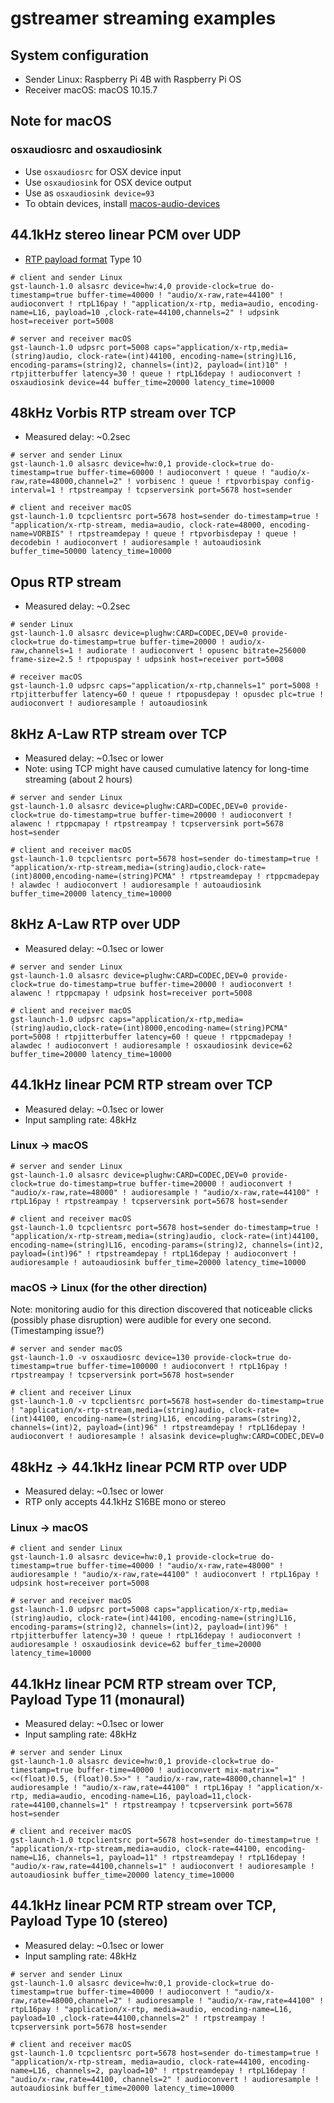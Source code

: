 # gstreamer streaming examples

## System configuration

* Sender Linux: Raspberry Pi 4B with Raspberry Pi OS
* Receiver macOS: macOS 10.15.7

## Note for macOS

### osxaudiosrc and osxaudiosink

* Use `osxaudiosrc` for OSX device input
* Use `osxaudiosink` for OSX device output
* Use as `osxaudiosink device=93`
* To obtain devices, install [macos-audio-devices](https://github.com/karaggeorge/macos-audio-devices)

## 44.1kHz stereo linear PCM over UDP

* [RTP payload format](https://en.wikipedia.org/wiki/RTP_payload_formats) Type 10

```shell
# client and sender Linux
gst-launch-1.0 alsasrc device=hw:4,0 provide-clock=true do-timestamp=true buffer-time=40000 ! "audio/x-raw,rate=44100" ! audioconvert ! rtpL16pay ! "application/x-rtp, media=audio, encoding-name=L16, payload=10 ,clock-rate=44100,channels=2" ! udpsink host=receiver port=5008
```

```shell
# server and receiver macOS
gst-launch-1.0 udpsrc port=5008 caps="application/x-rtp,media=(string)audio, clock-rate=(int)44100, encoding-name=(string)L16, encoding-params=(string)2, channels=(int)2, payload=(int)10" ! rtpjitterbuffer latency=30 ! queue ! rtpL16depay ! audioconvert ! osxaudiosink device=44 buffer_time=20000 latency_time=10000
```

## 48kHz Vorbis RTP stream over TCP

* Measured delay: ~0.2sec

```shell
# server and sender Linux
gst-launch-1.0 alsasrc device=hw:0,1 provide-clock=true do-timestamp=true buffer-time=60000 ! audioconvert ! queue ! "audio/x-raw,rate=48000,channel=2" ! vorbisenc ! queue ! rtpvorbispay config-interval=1 ! rtpstreampay ! tcpserversink port=5678 host=sender
```

```shell
# client and receiver macOS
gst-launch-1.0 tcpclientsrc port=5678 host=sender do-timestamp=true ! "application/x-rtp-stream, media=audio, clock-rate=48000, encoding-name=VORBIS" ! rtpstreamdepay ! queue ! rtpvorbisdepay ! queue ! decodebin ! audioconvert ! audioresample ! autoaudiosink buffer_time=50000 latency_time=10000
```

## Opus RTP stream

* Measured delay: ~0.2sec

```shell
# sender Linux
gst-launch-1.0 alsasrc device=plughw:CARD=CODEC,DEV=0 provide-clock=true do-timestamp=true buffer-time=20000 ! audio/x-raw,channels=1 ! audiorate ! audioconvert ! opusenc bitrate=256000 frame-size=2.5 ! rtpopuspay ! udpsink host=receiver port=5008
```

```shell
# receiver macOS
gst-launch-1.0 udpsrc caps="application/x-rtp,channels=1" port=5008 ! rtpjitterbuffer latency=60 ! queue ! rtpopusdepay ! opusdec plc=true ! audioconvert ! audioresample ! autoaudiosink
```

## 8kHz A-Law RTP stream over TCP

* Measured delay: ~0.1sec or lower
* Note: using TCP might have caused cumulative latency for long-time streaming (about 2 hours)

```shell
# server and sender Linux
gst-launch-1.0 alsasrc device=plughw:CARD=CODEC,DEV=0 provide-clock=true do-timestamp=true buffer-time=20000 ! audioconvert ! alawenc ! rtppcmapay ! rtpstreampay ! tcpserversink port=5678 host=sender
```

```shell
# client and receiver macOS
gst-launch-1.0 tcpclientsrc port=5678 host=sender do-timestamp=true ! "application/x-rtp-stream,media=(string)audio,clock-rate=(int)8000,encoding-name=(string)PCMA" ! rtpstreamdepay ! rtppcmadepay ! alawdec ! audioconvert ! audioresample ! autoaudiosink buffer_time=20000 latency_time=10000
```

## 8kHz A-Law RTP over UDP

* Measured delay: ~0.1sec or lower

```shell
# server and sender Linux
gst-launch-1.0 alsasrc device=plughw:CARD=CODEC,DEV=0 provide-clock=true do-timestamp=true buffer-time=20000 ! audioconvert ! alawenc ! rtppcmapay ! udpsink host=receiver port=5008
```

```shell
# client and receiver macOS
gst-launch-1.0 udpsrc caps="application/x-rtp,media=(string)audio,clock-rate=(int)8000,encoding-name=(string)PCMA" port=5008 ! rtpjitterbuffer latency=60 ! queue ! rtppcmadepay ! alawdec ! audioconvert ! audioresample ! osxaudiosink device=62 buffer_time=20000 latency_time=10000
```

## 44.1kHz linear PCM RTP stream over TCP

* Measured delay: ~0.1sec or lower
* Input sampling rate: 48kHz

### Linux -> macOS

```shell
# server and sender Linux
gst-launch-1.0 alsasrc device=plughw:CARD=CODEC,DEV=0 provide-clock=true do-timestamp=true buffer-time=20000 ! audioconvert ! "audio/x-raw,rate=48000" ! audioresample ! "audio/x-raw,rate=44100" ! rtpL16pay ! rtpstreampay ! tcpserversink port=5678 host=sender
```

```shell
# client and receiver macOS
gst-launch-1.0 tcpclientsrc port=5678 host=sender do-timestamp=true ! "application/x-rtp-stream,media=(string)audio, clock-rate=(int)44100, encoding-name=(string)L16, encoding-params=(string)2, channels=(int)2, payload=(int)96" ! rtpstreamdepay ! rtpL16depay ! audioconvert ! audioresample ! autoaudiosink buffer_time=20000 latency_time=10000
```

### macOS -> Linux (for the other direction)

Note: monitoring audio for this direction discovered that noticeable clicks (possibly phase disruption) were audible for every one second. (Timestamping issue?)

```
# server and sender macOS
gst-launch-1.0 -v osxaudiosrc device=130 provide-clock=true do-timestamp=true buffer-time=100000 ! audioconvert ! rtpL16pay ! rtpstreampay ! tcpserversink port=5678 host=sender
```

```
# client and receiver Linux
gst-launch-1.0 -v tcpclientsrc port=5678 host=sender do-timestamp=true ! "application/x-rtp-stream,media=(string)audio, clock-rate=(int)44100, encoding-name=(string)L16, encoding-params=(string)2, channels=(int)2, payload=(int)96" ! rtpstreamdepay ! rtpL16depay ! audioconvert ! audioresample ! alsasink device=plughw:CARD=CODEC,DEV=0
```

## 48kHz -> 44.1kHz linear PCM RTP over UDP

* Measured delay: ~0.1sec or lower
* RTP only accepts 44.1kHz S16BE mono or stereo

### Linux -> macOS

```shell
# client and sender Linux
gst-launch-1.0 alsasrc device=hw:0,1 provide-clock=true do-timestamp=true buffer-time=40000 ! "audio/x-raw,rate=48000" ! audioresample ! "audio/x-raw,rate=44100" ! audioconvert ! rtpL16pay ! udpsink host=receiver port=5008
```

```shell
# server and receiver macOS
gst-launch-1.0 udpsrc port=5008 caps="application/x-rtp,media=(string)audio, clock-rate=(int)44100, encoding-name=(string)L16, encoding-params=(string)2, channels=(int)2, payload=(int)96" ! rtpjitterbuffer latency=30 ! queue ! rtpL16depay ! audioconvert ! audioresample ! osxaudiosink device=62 buffer_time=20000 latency_time=10000
```

## 44.1kHz linear PCM RTP stream over TCP, Payload Type 11 (monaural)

* Measured delay: ~0.1sec or lower
* Input sampling rate: 48kHz

```shell
# server and sender Linux
gst-launch-1.0 alsasrc device=hw:0,1 provide-clock=true do-timestamp=true buffer-time=40000 ! audioconvert mix-matrix="<<(float)0.5, (float)0.5>>" ! "audio/x-raw,rate=48000,channel=1" ! audioresample ! "audio/x-raw,rate=44100" ! rtpL16pay ! "application/x-rtp, media=audio, encoding-name=L16, payload=11,clock-rate=44100,channels=1" ! rtpstreampay ! tcpserversink port=5678 host=sender
```

```shell
# client and receiver macOS
gst-launch-1.0 tcpclientsrc port=5678 host=sender do-timestamp=true ! "application/x-rtp-stream,media=audio, clock-rate=44100, encoding-name=L16, channels=1, payload=11" ! rtpstreamdepay ! rtpL16depay ! "audio/x-raw,rate=44100,channels=1" ! audioconvert ! audioresample ! autoaudiosink buffer_time=20000 latency_time=10000
```

## 44.1kHz linear PCM RTP stream over TCP, Payload Type 10 (stereo)

* Measured delay: ~0.1sec or lower
* Input sampling rate: 48kHz

```shell
# server and sender Linux
gst-launch-1.0 alsasrc device=hw:0,1 provide-clock=true do-timestamp=true buffer-time=40000 ! audioconvert ! "audio/x-raw,rate=48000,channel=2" ! audioresample ! "audio/x-raw,rate=44100" ! rtpL16pay ! "application/x-rtp, media=audio, encoding-name=L16, payload=10 ,clock-rate=44100,channels=2" ! rtpstreampay ! tcpserversink port=5678 host=sender
```

```shell
# client and receiver macOS
gst-launch-1.0 tcpclientsrc port=5678 host=sender do-timestamp=true ! "application/x-rtp-stream, media=audio, clock-rate=44100, encoding-name=L16, channels=2, payload=10" ! rtpstreamdepay ! rtpL16depay ! "audio/x-raw,rate=44100, channels=2" ! audioconvert ! audioresample ! autoaudiosink buffer_time=20000 latency_time=10000
```
